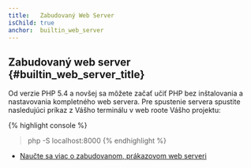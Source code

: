 ```yaml
---
title:   Zabudovaný Web Server
isChild: true
anchor:  builtin_web_server
---
```


## Zabudovaný web server {#builtin_web_server_title}

Od verzie PHP 5.4 a novšej sa môžete začať učiť PHP bez inštalovania a nastavovania kompletného web servera.
Pre spustenie servera spustite nasledujúci príkaz z Vášho terminálu v web roote Vášho projektu:

{% highlight console %}
> php -S localhost:8000
{% endhighlight %}

* [Naučte sa viac o zabudovanom, prákazovom web serveri][cli-server]


[cli-server]: http://php.net/features.commandline.webserver
